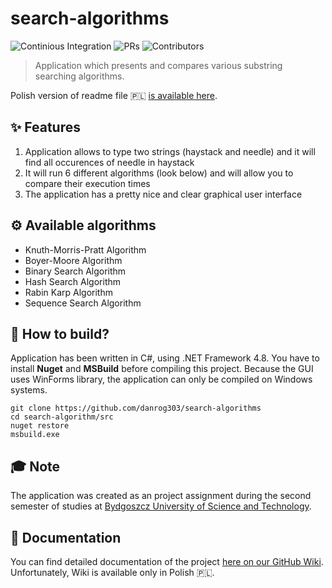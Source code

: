# search-algorithms  
![Continious Integration](https://github.com/danrog303/search-algorithms/actions/workflows/ci.yml/badge.svg)
![PRs](https://shields.io/github/issues-pr-closed-raw/danrog303/search-algorithms)
![Contributors](https://shields.io/github/contributors/danrog303/search-algorithms)
> Application which presents and compares various substring searching algorithms.  

Polish version of readme file 🇵🇱 [is available here](https://github.com/danrog303/search-algorithms/blob/main/README.polish.md). 

## ✨ Features
1. Application allows to type two strings (haystack and needle) and it will find all occurences of needle in haystack
2. It will run 6 different algorithms (look below) and will allow you to compare their execution times
3. The application has a pretty nice and clear graphical user interface

## ⚙ Available algorithms
- Knuth-Morris-Pratt Algorithm
- Boyer-Moore Algorithm
- Binary Search Algorithm
- Hash Search Algorithm
- Rabin Karp Algorithm
- Sequence Search Algorithm

## 🔧 How to build?
Application has been written in C#, using .NET Framework 4.8. You have to install **Nuget** and **MSBuild** before compiling this project. Because the GUI uses WinForms library, the application can only be compiled on Windows systems.
```
git clone https://github.com/danrog303/search-algorithms
cd search-algorithm/src
nuget restore
msbuild.exe
```

## 🎓 Note
The application was created as an project assignment during the second semester of studies at [Bydgoszcz University of Science and Technology](https://pbs.edu.pl/).

## 📔 Documentation
You can find detailed documentation of the project [here on our GitHub Wiki](https://github.com/danrog303/search-algorithms/wiki).  
Unfortunately, Wiki is available only in Polish 🇵🇱.
